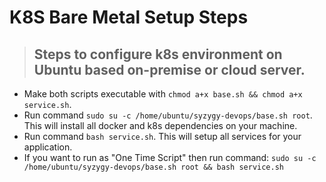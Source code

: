 # K8S Bare Metal Setup Steps

> ## Steps to configure k8s environment on Ubuntu based on-premise or cloud server.

- Make both scripts executable with `chmod a+x base.sh && chmod a+x service.sh`.
- Run command `sudo su -c /home/ubuntu/syzygy-devops/base.sh root`. This will install all docker and k8s dependencies on your machine.
- Run command `bash service.sh`. This will setup all services for your application.
- If you want to run as "One Time Script" then run command:
    `sudo su -c /home/ubuntu/syzygy-devops/base.sh root && bash service.sh`
